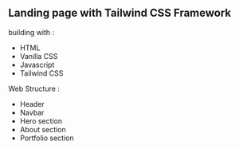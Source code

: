 ## Landing page with Tailwind CSS Framework

building with :

- HTML
- Vanilla CSS
- Javascript
- Tailwind CSS

Web Structure :

- Header
- Navbar
- Hero section
- About section
- Portfolio section
